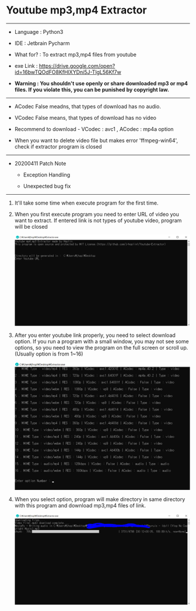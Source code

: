 Youtube mp3,mp4 Extractor
===
***
- Language : Python3

- IDE : Jetbrain Pycharm

- What for? : To extract mp3,mp4 files from youtube

- exe Link : https://drive.google.com/open?id=16bwTQOdFO8KfHlXYDni5J-TlgL56Kf7w

- **Warning : You shouldn't use openly or share downloaded mp3 or mp4 files. If you violate this, you can be punished by copyright law.** 
***
- ACodec False meadns, that types of download has no audio.

- VCodec False means, that types of download has no video

- Recommend to download - VCodec : avc1 , ACodec : mp4a option

- When you want to delete video file but makes error 'ffmpeg-win64', check if extractor program is closed
***
- 20200411 Patch Note

    - Exception Handling
    
    - Unexpected bug fix
***

1. It'll take some time when execute program for the first time.

2. When you first execute program you need to enter URL of video you want to extract. If entered link is not types of youtube video, program will be closed

    ![img](img/1.PNG)

3. After you enter youtube link properly, you need to select download option. If you run a program with a small window, you may not see some options, so you need to view the program on the full screen or scroll up. (Usually option is from 1~16)

    ![img](img/2.PNG)

4. When you select option, program will make directory in same directory with this program and download mp3,mp4 files of link.

    ![img](img/3.PNG)

